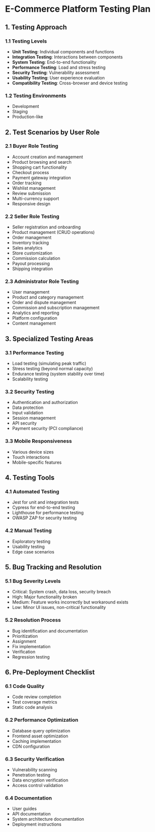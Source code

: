 # E-Commerce Platform Testing Plan

## 1. Testing Approach

### 1.1 Testing Levels
- **Unit Testing**: Individual components and functions
- **Integration Testing**: Interactions between components
- **System Testing**: End-to-end functionality
- **Performance Testing**: Load and stress testing
- **Security Testing**: Vulnerability assessment
- **Usability Testing**: User experience evaluation
- **Compatibility Testing**: Cross-browser and device testing

### 1.2 Testing Environments
- Development
- Staging
- Production-like

## 2. Test Scenarios by User Role

### 2.1 Buyer Role Testing
- Account creation and management
- Product browsing and search
- Shopping cart functionality
- Checkout process
- Payment gateway integration
- Order tracking
- Wishlist management
- Review submission
- Multi-currency support
- Responsive design

### 2.2 Seller Role Testing
- Seller registration and onboarding
- Product management (CRUD operations)
- Order management
- Inventory tracking
- Sales analytics
- Store customization
- Commission calculation
- Payout processing
- Shipping integration

### 2.3 Administrator Role Testing
- User management
- Product and category management
- Order and dispute management
- Commission and subscription management
- Analytics and reporting
- Platform configuration
- Content management

## 3. Specialized Testing Areas

### 3.1 Performance Testing
- Load testing (simulating peak traffic)
- Stress testing (beyond normal capacity)
- Endurance testing (system stability over time)
- Scalability testing

### 3.2 Security Testing
- Authentication and authorization
- Data protection
- Input validation
- Session management
- API security
- Payment security (PCI compliance)

### 3.3 Mobile Responsiveness
- Various device sizes
- Touch interactions
- Mobile-specific features

## 4. Testing Tools

### 4.1 Automated Testing
- Jest for unit and integration tests
- Cypress for end-to-end testing
- Lighthouse for performance testing
- OWASP ZAP for security testing

### 4.2 Manual Testing
- Exploratory testing
- Usability testing
- Edge case scenarios

## 5. Bug Tracking and Resolution

### 5.1 Bug Severity Levels
- Critical: System crash, data loss, security breach
- High: Major functionality broken
- Medium: Feature works incorrectly but workaround exists
- Low: Minor UI issues, non-critical functionality

### 5.2 Resolution Process
- Bug identification and documentation
- Prioritization
- Assignment
- Fix implementation
- Verification
- Regression testing

## 6. Pre-Deployment Checklist

### 6.1 Code Quality
- Code review completion
- Test coverage metrics
- Static code analysis

### 6.2 Performance Optimization
- Database query optimization
- Frontend asset optimization
- Caching implementation
- CDN configuration

### 6.3 Security Verification
- Vulnerability scanning
- Penetration testing
- Data encryption verification
- Access control validation

### 6.4 Documentation
- User guides
- API documentation
- System architecture documentation
- Deployment instructions
